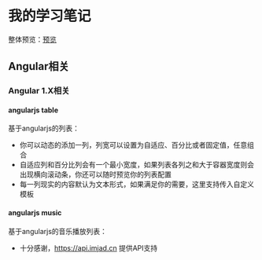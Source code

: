 # 我的学习笔记
整体预览：[预览](https://xiaodu114.github.io/)
## Angular相关
### Angular 1.X相关
#### angularjs table
基于angularjs的列表：
* 你可以动态的添加一列，列宽可以设置为自适应、百分比或者固定值，任意组合
* 自适应列和百分比列会有一个最小宽度，如果列表各列之和大于容器宽度则会出现横向滚动条，你还可以随时预览你的列表配置
* 每一列现实的内容默认为文本形式，如果满足你的需要，这里支持传入自定义模板
#### angularjs music
基于angularjs的音乐播放列表：
* 十分感谢，https://api.imjad.cn 提供API支持
